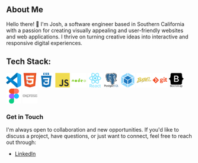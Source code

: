 ## About Me

Hello there! 👋 I'm Josh, a software engineer based in Southern California with a passion for creating visually appealing and user-friendly websites and web applications. I thrive on turning creative ideas into interactive and responsive digital experiences.

## Tech Stack:
<img src="https://raw.githubusercontent.com/devicons/devicon/1119b9f84c0290e0f0b38982099a2bd027a48bf1/icons/vscode/vscode-original.svg" alt="Visual Studio Code" width="40" height="40" />
<img src="https://github.com/devicons/devicon/blob/master/icons/html5/html5-original.svg" alt="HTMl5" width="40" height="40" />
<img src="https://github.com/devicons/devicon/blob/master/icons/css3/css3-plain-wordmark.svg" alt="CSS3" width="40" height="40" />
<img src="https://github.com/devicons/devicon/blob/master/icons/javascript/javascript-original.svg" alt="JavaScript" width="40" height="40" />
<img src="https://raw.githubusercontent.com/devicons/devicon/1119b9f84c0290e0f0b38982099a2bd027a48bf1/icons/nodejs/nodejs-plain-wordmark.svg" alt="Node.js" width="40" height="40" />
<img src="https://github.com/devicons/devicon/blob/master/icons/react/react-original-wordmark.svg" alt="React" width="40" height="40" />
<img src="https://raw.githubusercontent.com/devicons/devicon/1119b9f84c0290e0f0b38982099a2bd027a48bf1/icons/postgresql/postgresql-original-wordmark.svg" alt="PostgreSQL" width="40" height="40" />
<img src="https://raw.githubusercontent.com/devicons/devicon/1119b9f84c0290e0f0b38982099a2bd027a48bf1/icons/webpack/webpack-original.svg" alt="Webpack" width="40" height="40" />
<img src="https://raw.githubusercontent.com/devicons/devicon/1119b9f84c0290e0f0b38982099a2bd027a48bf1/icons/babel/babel-original.svg" alt="Babel" width="40" height="40" />
<img src="https://raw.githubusercontent.com/devicons/devicon/1119b9f84c0290e0f0b38982099a2bd027a48bf1/icons/git/git-plain-wordmark.svg" alt="Git" width="40" height="40" />
<img src="https://github.com/devicons/devicon/blob/master/icons/bootstrap/bootstrap-plain-wordmark.svg" alt="Bootstrap" width="40" height="40" />
<img src="https://github.com/devicons/devicon/blob/master/icons/figma/figma-original.svg" alt="Figma" width="40" height="40" />
<img src="https://github.com/devicons/devicon/blob/master/icons/express/express-original-wordmark.svg" alt="Express.js" width="40" height="40" />

### Get in Touch

I'm always open to collaboration and new opportunities. If you'd like to discuss a project, have questions, or just want to connect, feel free to reach out through:

- [LinkedIn](https://www.linkedin.com/in/joshua-angeles/)
